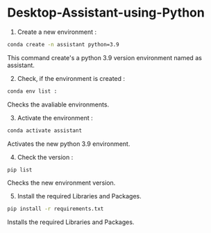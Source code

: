 # Desktop-Assistant-using-Python
1. Create a new environment :
```bash
conda create -n assistant python=3.9
```
This command create's a python 3.9 version environment named as assistant.

2. Check, if the environment is created :
```bash
conda env list : 
```
Checks the avaliable environments.

3. Activate the environment :
```bash
conda activate assistant 
```
Activates the new python 3.9 environment.

4. Check the version :
```bash
pip list 
```
Checks the new environment version. 

5. Install the required Libraries and Packages.
```bash
pip install -r requirements.txt 
```
Installs the required Libraries and Packages.